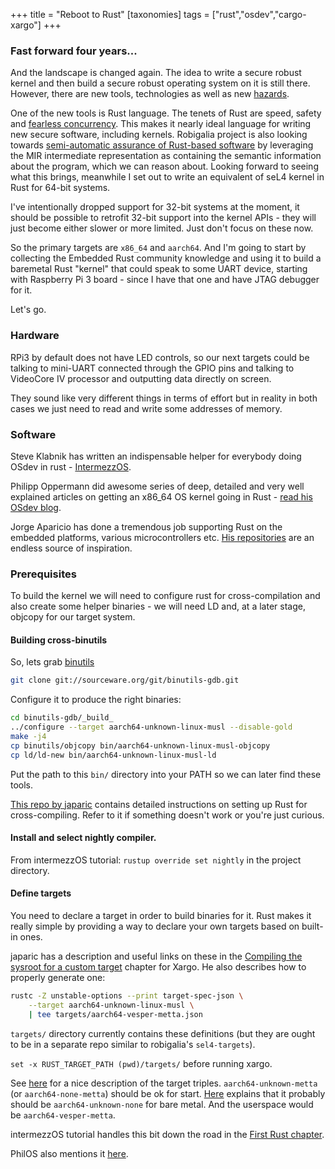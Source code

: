 +++
title = "Reboot to Rust"
[taxonomies]
tags = ["rust","osdev","cargo-xargo"]
+++
### Fast forward four years...

And the landscape is changed again. The idea to write a secure robust kernel and then build a secure robust operating system on it is still there. However, there are new tools, technologies as well as new [hazards](https://spectreattack.com/).

One of the new tools is Rust language. The tenets of Rust are speed, safety and [fearless concurrency](https://doc.rust-lang.org/book/second-edition/ch16-00-concurrency.html). This makes it nearly ideal language for writing new secure software, including kernels. Robigalia project is also looking towards [semi-automatic assurance of Rust-based software](https://robigalia.org/blog/2016/11/15/verfication.html) by leveraging the MIR intermediate representation as containing the semantic information about the program, which we can reason about. Looking forward to seeing what this brings, meanwhile I set out to write an equivalent of seL4 kernel in Rust for 64-bit systems.

I've intentionally dropped support for 32-bit systems at the moment, it should be possible to retrofit 32-bit support into the kernel APIs - they will just become either slower or more limited. Just don't focus on these now.

So the primary targets are `x86_64` and `aarch64`. And I'm going to start by collecting the Embedded Rust community knowledge and using it to build a baremetal Rust "kernel" that could speak to some UART device, starting with Raspberry Pi 3 board - since I have that one and have JTAG debugger for it.

Let's go.

<!-- more -->

### Hardware

RPi3 by default does not have LED controls, so our next targets could be talking to mini-UART connected through the GPIO pins and talking to VideoCore IV processor and outputting data directly on screen.

They sound like very different things in terms of effort but in reality in both cases we just need to read and write some addresses of memory.

### Software

Steve Klabnik has written an indispensable helper for everybody doing OSdev in rust - [IntermezzOS](http://intermezzos.github.io/).

Philipp Oppermann did awesome series of deep, detailed and very well explained articles on getting an x86_64 OS kernel going in Rust - [read his OSdev blog](https://os.phil-opp.com/).

Jorge Aparicio has done a tremendous job supporting Rust on the embedded platforms, various microcontrollers etc. [His repositories](https://github.com/japaric/) are an endless source of inspiration.

### Prerequisites

To build the kernel we will need to configure rust for cross-compilation and also create some helper binaries - we will need LD and, at a later stage, objcopy for our target system.

#### Building cross-binutils

So, lets grab [binutils](https://www.gnu.org/software/binutils/)

```sh
git clone git://sourceware.org/git/binutils-gdb.git
```

Configure it to produce the right binaries:

```sh
cd binutils-gdb/_build_
../configure --target aarch64-unknown-linux-musl --disable-gold
make -j4
cp binutils/objcopy bin/aarch64-unknown-linux-musl-objcopy
cp ld/ld-new bin/aarch64-unknown-linux-musl-ld
```

Put the path to this `bin/` directory into your PATH so we can later find these tools.

[This repo by japaric](https://github.com/japaric/rust-cross) contains detailed instructions on setting up Rust for cross-compiling. Refer to it if something doesn't work or you're just curious.

#### Install and select nightly compiler.

From intermezzOS tutorial: `rustup override set nightly` in the project directory.

#### Define targets

You need to declare a target in order to build binaries for it. Rust makes it really simple by providing a way to declare your own targets based on built-in ones.

japaric has a description and useful links on these in the [Compiling the sysroot for a custom target](https://github.com/japaric/xargo#compiling-the-sysroot-for-a-custom-target) chapter for Xargo. He also describes how to properly generate one:

```sh
rustc -Z unstable-options --print target-spec-json \
    --target aarch64-unknown-linux-musl \
    | tee targets/aarch64-vesper-metta.json
```

`targets/` directory currently contains these definitions (but they are ought to be in a separate repo similar to robigalia's `sel4-targets`).

`set -x RUST_TARGET_PATH (pwd)/targets/` before running xargo.

See [here](https://github.com/japaric/rust-cross#the-target-triple) for a nice description of the target triples. `aarch64-unknown-metta` (or `aarch64-none-metta`) should be ok for start. [Here](http://intermezzos.github.io/book/first-edition/setup.html) explains that it probably should be `aarch64-unknown-none` for bare metal. And the userspace would be `aarch64-vesper-metta`.

intermezzOS tutorial handles this bit down the road in the [First Rust chapter](http://intermezzos.github.io/book/first-edition/creating-our-first-crate.html).

PhilOS also mentions it [here](https://os.phil-opp.com/set-up-rust/#target-specifications).

